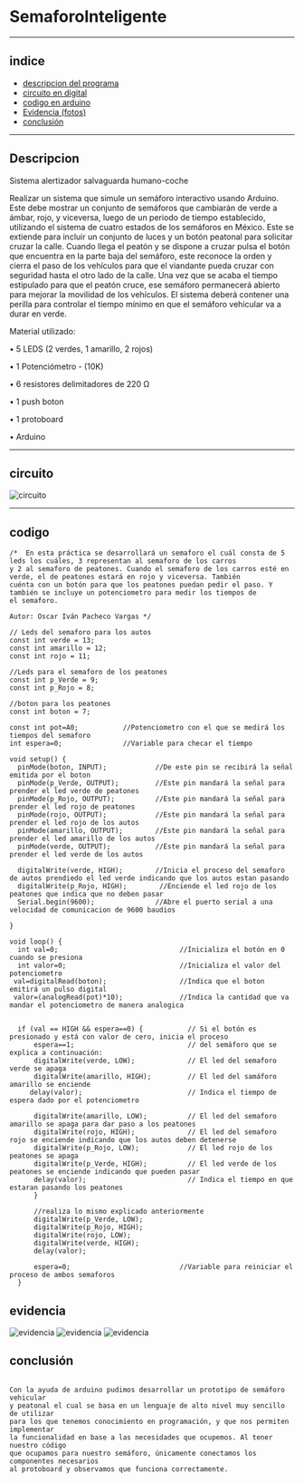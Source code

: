 # SemaforoInteligente
***
## indice 
+ [descripcion del programa](#descripcion)
+ [circuito en digital](#circuito)    
+ [codigo en arduino](#codigo)
+ [Evidencia (fotos)](#evidencia)
+ [conclusión](#conclusión)
***
## Descripcion   
Sistema alertizador salvaguarda humano-coche

Realizar un sistema que simule un semáforo interactivo usando Arduino. Este debe mostrar un conjunto de semáforos que cambiarán de verde a ámbar, rojo, y viceversa, luego de un periodo de tiempo establecido, utilizando el sistema de cuatro estados de los semáforos en México. Este se extiende para incluir un conjunto de luces y un botón peatonal para solicitar cruzar la calle. Cuando llega el peatón y se dispone a cruzar pulsa el botón que encuentra en la parte baja del semáforo, este reconoce la orden y cierra el paso de los vehículos para que el viandante pueda cruzar con seguridad hasta el otro lado de la calle. Una vez que se acaba el tiempo estipulado para que el peatón cruce, ese semáforo permanecerá abierto para mejorar la movilidad de los vehículos. El sistema deberá contener una perilla para controlar el tiempo mínimo en que el semáforo vehicular va a durar en verde.

Material utilizado:

•	5 LEDS (2 verdes, 1 amarillo, 2 rojos)

•	1 Potenciómetro - (10K)

•	6 resistores delimitadores de 220 Ω

•	1 push boton

•	1 protoboard

•	Arduino

***
## circuito 
![circuito](/Diagrama.png)
***
## codigo 
~~~
/*  En esta práctica se desarrollará un semaforo el cuál consta de 5 leds los cuáles, 3 representan al semaforo de los carros
y 2 al semaforo de peatones. Cuando el semaforo de los carros esté en verde, el de peatones estará en rojo y viceversa. También
cuénta con un botón para que los peatones puedan pedir el paso. Y también se incluye un potenciometro para medir los tiempos de 
el semaforo.
 
Autor: Oscar Iván Pacheco Vargas */
 
// Leds del semaforo para los autos
const int verde = 13;       
const int amarillo = 12;       
const int rojo = 11;        

//Leds para el semaforo de los peatones
const int p_Verde = 9;       
const int p_Rojo = 8;        

//boton para los peatones
const int boton = 7; 
       
const int pot=A0;           //Potenciometro con el que se medirá los tiempos del semaforo
int espera=0;               //Variable para checar el tiempo 

void setup() {                      
  pinMode(boton, INPUT);            //De este pin se recibirá la señal emitida por el boton
  pinMode(p_Verde, OUTPUT);         //Este pin mandará la señal para prender el led verde de peatones
  pinMode(p_Rojo, OUTPUT);          //Este pin mandará la señal para prender el led rojo de peatones
  pinMode(rojo, OUTPUT);            //Este pin mandará la señal para prender el led rojo de los autos
  pinMode(amarillo, OUTPUT);        //Este pin mandará la señal para prender el led amarillo de los autos
  pinMode(verde, OUTPUT);           //Este pin mandará la señal para prender el led verde de los autos
  
  digitalWrite(verde, HIGH);        //Inicia el proceso del semaforo de autos prendiedo el led verde indicando que los autos estan pasando
  digitalWrite(p_Rojo, HIGH);        //Enciende el led rojo de los peatones que indica que no deben pasar 
  Serial.begin(9600);               //Abre el puerto serial a una velocidad de comunicacion de 9600 baudios

}

void loop() {
  int val=0;                              //Inicializa el botón en 0 cuando se presiona 
  int valor=0;                            //Inicializa el valor del potenciometro
 val=digitalRead(boton);                  //Indica que el boton emitirá un pulso digital
 valor=(analogRead(pot)*10);              //Indica la cantidad que va mandar el potenciometro de manera analogica

 
  if (val == HIGH && espera==0) {           // Si el botón es presionado y está con valor de cero, inicia el proceso
      espera==1;                            // del semáforo que se explica a continuación:
      digitalWrite(verde, LOW);             // El led del semaforo verde se apaga
      digitalWrite(amarillo, HIGH);         // El led del samáforo amarillo se enciende
     delay(valor);                          // Indica el tiempo de espera dado por el potenciometro

      digitalWrite(amarillo, LOW);          // El led del semaforo amarillo se apaga para dar paso a los peatones
      digitalWrite(rojo, HIGH);             // El led del semaforo rojo se enciende indicando que los autos deben detenerse
      digitalWrite(p_Rojo, LOW);            // El led rojo de los peatones se apaga
      digitalWrite(p_Verde, HIGH);          // El led verde de los peatones se enciende indicando que pueden pasar
      delay(valor);                         // Indica el tiempo en que estaran pasando los peatones 
      }

      //realiza lo mismo explicado anteriormente 
      digitalWrite(p_Verde, LOW);        
      digitalWrite(p_Rojo, HIGH);         
      digitalWrite(rojo, LOW);          
      digitalWrite(verde, HIGH);        
      delay(valor);                
          
      espera=0;                           //Variable para reiniciar el proceso de ambos semaforos
  }

~~~

## evidencia

![evidencia](/Img1.jpg)
![evidencia](/Img2.jpg)
![evidencia](/Img3.jpg)



## conclusión
~~~

Con la ayuda de arduino pudimos desarrollar un prototipo de semáforo vehicular 
y peatonal el cual se basa en un lenguaje de alto nivel muy sencillo de utilizar 
para los que tenemos conocimiento en programación, y que nos permiten implementar 
la funcionalidad en base a las necesidades que ocupemos. Al tener nuestro código 
que ocupamos para nuestro semáforo, únicamente conectamos los componentes necesarios 
al protoboard y observamos que funciona correctamente.  

~~~
